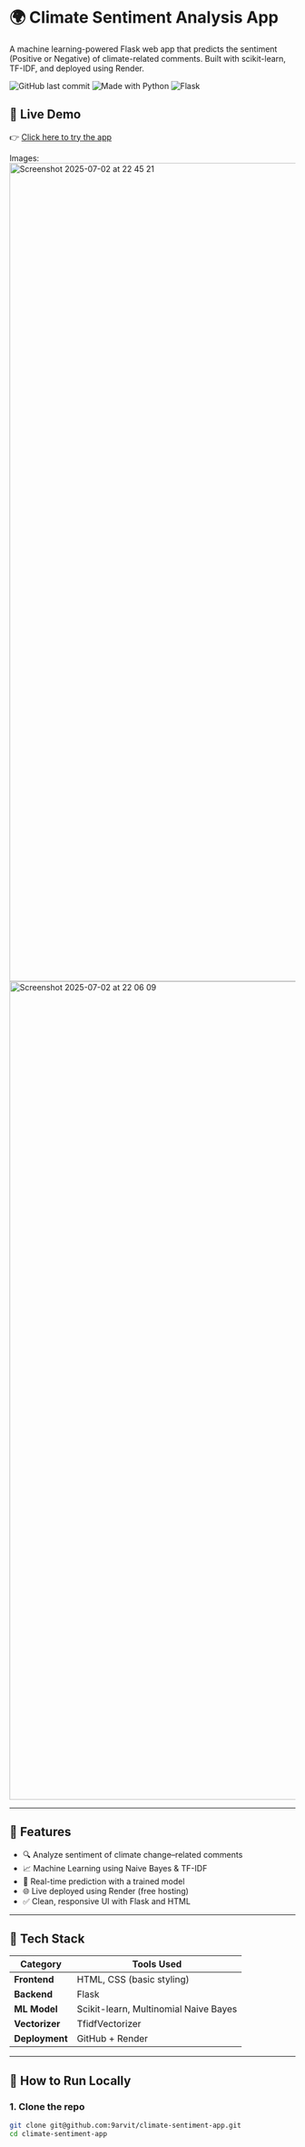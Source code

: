 # 🌍 Climate Sentiment Analysis App

A machine learning-powered Flask web app that predicts the sentiment (Positive or Negative) of climate-related comments. Built with scikit-learn, TF-IDF, and deployed using Render.

![GitHub last commit](https://img.shields.io/github/last-commit/9arvit/climate-sentiment-app)
![Made with Python](https://img.shields.io/badge/Made%20with-Python-blue.svg)
![Flask](https://img.shields.io/badge/Framework-Flask-lightgrey.svg)

## 🚀 Live Demo

👉 [Click here to try the app](https://climate-sentiment-app.onrender.com)  

Images:
<img width="1440" alt="Screenshot 2025-07-02 at 22 45 21" src="https://github.com/user-attachments/assets/230cbab9-92b8-411b-aef3-25990991dba9" />
<img width="1440" alt="Screenshot 2025-07-02 at 22 06 09" src="https://github.com/user-attachments/assets/76010288-f532-4c92-9787-7e3e87620609" />



---

## 📌 Features

- 🔍 Analyze sentiment of climate change–related comments
- 📈 Machine Learning using Naive Bayes & TF-IDF
- 🧠 Real-time prediction with a trained model
- 🌐 Live deployed using Render (free hosting)
- ✅ Clean, responsive UI with Flask and HTML

---

## 🧠 Tech Stack

| Category       | Tools Used                            |
|----------------|----------------------------------------|
| **Frontend**   | HTML, CSS (basic styling)              |
| **Backend**    | Flask                                  |
| **ML Model**   | Scikit-learn, Multinomial Naive Bayes  |
| **Vectorizer** | TfidfVectorizer                        |
| **Deployment** | GitHub + Render                        |

---

## 🧪 How to Run Locally

### 1. Clone the repo
```bash
git clone git@github.com:9arvit/climate-sentiment-app.git
cd climate-sentiment-app
